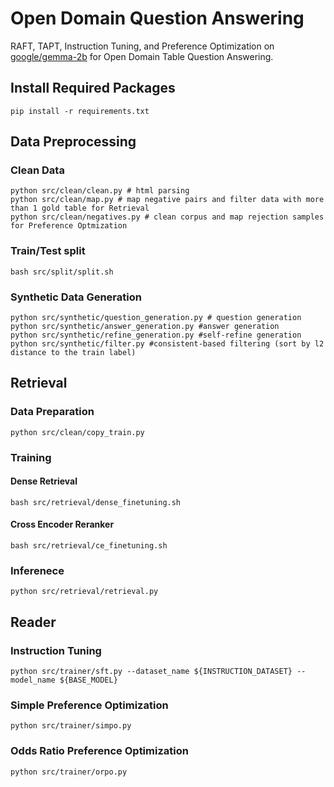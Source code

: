 # Open Domain Question Answering
RAFT, TAPT, Instruction Tuning, and Preference Optimization on [google/gemma-2b](https://huggingface.co/google/gemma-2b) for Open Domain Table Question Answering.

## Install Required Packages
```pip install -r requirements.txt```

## Data Preprocessing
### Clean Data
```
python src/clean/clean.py # html parsing
python src/clean/map.py # map negative pairs and filter data with more than 1 gold table for Retrieval
python src/clean/negatives.py # clean corpus and map rejection samples for Preference Optmization
```
### Train/Test split
```
bash src/split/split.sh
```

### Synthetic Data Generation
```
python src/synthetic/question_generation.py # question generation
python src/synthetic/answer_generation.py #answer generation
python src/synthetic/refine_generation.py #self-refine generation
python src/synthetic/filter.py #consistent-based filtering (sort by l2 distance to the train label)
```

## Retrieval
### Data Preparation
```python src/clean/copy_train.py```
### Training
#### Dense Retrieval
```bash src/retrieval/dense_finetuning.sh```
#### Cross Encoder Reranker
```bash src/retrieval/ce_finetuning.sh```
### Inferenece
```python src/retrieval/retrieval.py```

## Reader
### Instruction Tuning 
```python src/trainer/sft.py --dataset_name ${INSTRUCTION_DATASET} --model_name ${BASE_MODEL}```

### Simple Preference Optimization
```python src/trainer/simpo.py```

### Odds Ratio Preference Optimization
```python src/trainer/orpo.py```
